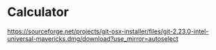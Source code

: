 # Calculator

https://sourceforge.net/projects/git-osx-installer/files/git-2.23.0-intel-universal-mavericks.dmg/download?use_mirror=autoselect
